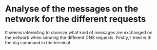 # Analyse of the messages on the network for the different requests

It seems interesting to observe what kind of messages are exchanged on the network when sending the different DNS requests.
Firstly, I tried with the dig command in the terminal 
